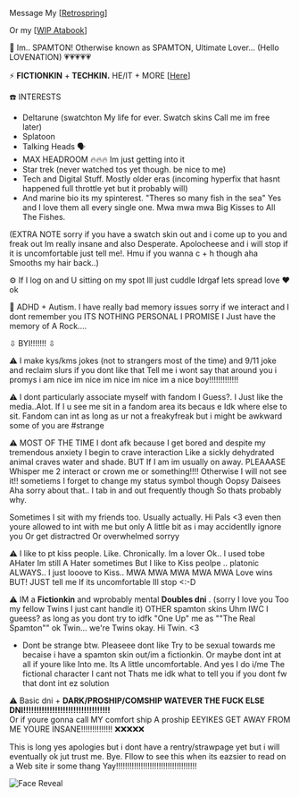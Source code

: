 Message My [[Retrospring](https://retrospring.net/@SPAMTON_GSPAMTON)]

Or my [[WIP Atabook](https://spamton.atabook.org/)]


💾 Im.. SPAMTON! Otherwise known as SPAMTON, Ultimate Lover... (Hello LOVENATION) 💗💗💗💗💗

⚡ **FICTIONKIN** + **TECHKIN.** HE/IT + MORE [[Here](https://en.pronouns.page/@SP4MINAT0R)]
  
☎️ INTERESTS
 - Deltarune (swatchton My life for ever. Swatch skins Call me im free later)
 - Splatoon
 - Talking Heads 🗣️
 - MAX HEADROOM :fire::fire::fire: Im just getting into it
 - Star trek (never watched tos yet though. be nice to me)
 - Tech and Digital Stuff. Mostly older eras (incoming hyperfix that hasnt happened full throttle yet but it probably will)
 - And marine bio its my spinterest. "Theres so many fish in the sea" Yes and I love them all every single one. Mwa mwa mwa Big Kisses to All The Fishes.

(EXTRA NOTE sorry if you have a swatch skin out and i come up to you and freak out Im really insane and also Desperate. Apolocheese and i will stop if it is uncomfortable just tell me!. Hmu if you wanna c + h though aha Smooths my hair back..) 


⚙️ If I log on and U sitting on my spot Ill just cuddle Idrgaf lets spread love ❤️ ok


 📧 ADHD + Autism. I have really bad memory issues sorry if we interact and I dont remember you ITS NOTHING PERSONAL I PROMISE I Just have the memory of A Rock....

 ⇩ BYI!!!!!!! ⇩

 ⚠️ I make kys/kms jokes (not to strangers most of the time) and 9/11 joke and reclaim slurs if you dont like that Tell me i wont say that around you i promys i am nice im nice im nice im nice im a nice boy!!!!!!!!!!!!!

 ⚠️ I dont particularly associate myself with fandom I Guess?. I Just like the media..Alot. If I u see me sit in a fandom area its becaus e Idk where else to sit. Fandom can int as long as ur not a freakyfreak but i might be awkward some of you are #strange

 ⚠️ MOST OF THE TIME I dont afk because I get bored and despite my tremendous anxiety I begin to crave interaction Like a sickly dehydrated animal craves water and shade. BUT If I am im usually on away.
PLEAAASE Whisper me 2 interact or crown me or something!!!! Otherwise I will not see it!! sometiems I forget to change my status symbol though Oopsy Daisees Aha sorry about that.. I tab in and out frequently though So thats probably why.

Sometimes I sit with my friends too. Usually actually. Hi Pals <3 even then youre allowed to int with me but only A little bit as i may accidentlly ignore you Or get distractred Or overwhelmed sorryy

 ⚠️ I like to pt kiss people. Like. Chronically. Im a lover Ok.. I used tobe AHater Im still A Hater sometimes But I like to Kiss peolpe .. platonic ALWAYS.. I just looove to Kiss.. MWA MWA MWA MWA MWA Love wins  BUT! JUST tell me If its uncomfortable Ill stop <:-D
  
 ⚠️ IM a **Fictionkin** and wprobably mental **Doubles dni** . (sorry I love you Too my fellow Twins I just cant handle it)
  OTHER spamton skins Uhm IWC I gueess? as long as you dont try to idfk "One Up" me as ""The Real Spamton""
  ok Twin... we're Twins okay. Hi Twin. <3 
   * Dont be strange btw. Pleaseee dont like Try to be sexual towards me becaise i have a spamton skin out/im a fictionkin. Or maybe dont int at all if youre like Into me. Its A little uncomfortable. And yes I do i/me The fictional character I cant not Thats me idk what to tell you if you dont fw that dont int ez solution

 ⚠️ Basic dni + **DARK/PROSHIP/COMSHIP WATEVER THE FUCK ELSE DNI!!!!!!!!!!!!!!!!!!!!!!!!!!!!!!!!!**  
Or if youre gonna call MY comfort ship A proship EEYIKES GET AWAY FROM ME YOURE INSANE!!!!!!!!!!!!!! ❌❌❌❌❌

 This is long yes apologies but i dont have a rentry/strawpage yet but i will eventually ok jut trust me. Bye. Fllow to see this when its eazsier to read on a Web site ir some thang Yay!!!!!!!!!!!!!!!!!!!!!!!!!!!!!!!!!!!!

![Face Reveal](https://file.garden/ZhZPB1LLjRCJOu7W/gangsterton.gif)

